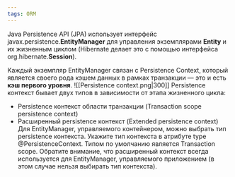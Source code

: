 ```yaml
---
tags: ORM
--- 
```

Java Persistence API (JPA) использует интерфейс javax.persistence.**EntityManager** для управления экземплярами **Entity** и их жизненным циклом (Hibernate делает это с помощью интерфейса org.hibernate.**Session**).

Каждый экземпляр EntityManager связан с Persistence Context, который является своего рода кэшем данных в рамках транзакции — это и есть **кэш первого уровня**.
![[Persistence context.png|300]]
Persistence контекст бывает двух типов в зависимости от этапа жизненного цикла: 
- Persistence контекст области транзакции (Transaction scope persistence context) 
- Расширенный persistence контекст (Extended persistence context)
	Для EntityManager, управляемого контейнером, можно выбрать тип persistence контекста. Укажите тип контекста в атрибуте type @PersistenceContext. Типом по умолчанию является Transaction scope. Обратите внимание, что расширенный контекст всегда используется для EntityManager, управляемого приложением (в этом случае нельзя выбирать тип контекста).
